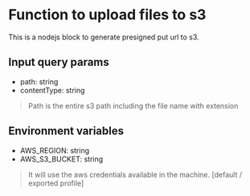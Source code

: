 # Function to upload files to s3
This is a nodejs block to generate presigned put url to s3.

## Input query params
- path: string
- contentType: string

> Path is the entire s3 path including the file name with extension

## Environment variables
- AWS_REGION: string
- AWS_S3_BUCKET: string

> It will use the aws credentials available in the machine. [default / exported profile]
